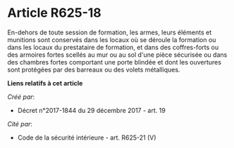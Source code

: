 # Article R625-18

En-dehors de toute session de formation, les armes, leurs éléments et munitions sont conservés dans les locaux où se déroule
la formation ou dans les locaux du prestataire de formation, et dans des coffres-forts ou des armoires fortes scellés au mur
ou au sol d'une pièce sécurisée ou dans des chambres fortes comportant une porte blindée et dont les ouvertures sont
protégées par des barreaux ou des volets métalliques.

**Liens relatifs à cet article**

_Créé par_:

  - Décret n°2017-1844 du 29 décembre 2017 - art. 19

_Cité par_:

  - Code de la sécurité intérieure - art. R625-21 (V)
